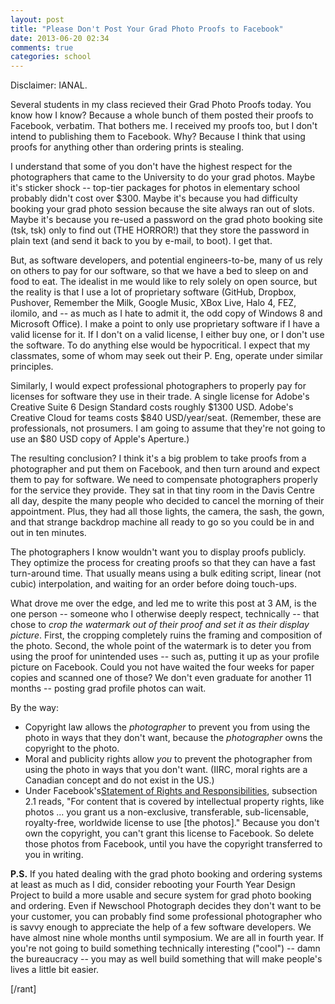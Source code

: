```yaml
---
layout: post
title: "Please Don't Post Your Grad Photo Proofs to Facebook"
date: 2013-06-20 02:34
comments: true
categories: school
---
```


Disclaimer: IANAL.

Several students in my class recieved their Grad Photo Proofs today. You
know how I know? Because a whole bunch of them posted their proofs to Facebook,
verbatim. That bothers me. I received my proofs too, but I don't intend to
publishing them to Facebook. Why? Because I think that using proofs for anything
other than ordering prints is stealing.

I understand that some of you don't have the highest respect for the
photographers that came to the University to do your grad photos. Maybe it's
sticker shock -- top-tier packages for photos in elementary school probably
didn't cost over $300. Maybe it's because you had difficulty booking your grad
photo session because the site always ran out of slots. Maybe it's because you
re-used a password on the grad photo booking site (tsk, tsk) only to find out
(THE HORROR!) that they store the password in plain text (and send it back to
you by e-mail, to boot). I get that.

But, as software developers, and potential engineers-to-be, many of us rely on
others to pay for our software, so that we have a bed to sleep on and food to
eat. The idealist in me would like to rely solely on open source, but the
reality is that I use a lot of proprietary software (GitHub, Dropbox, Pushover,
Remember the Milk, Google Music, XBox Live, Halo 4, FEZ, ilomilo, and -- as much
as I hate to admit it, the odd copy of Windows 8 and Microsoft Office). I make a
point to only use proprietary software if I have a valid license for it. If I
don't on a valid license, I either buy one, or I don't use the software.  To do
anything else would be hypocritical. I expect that my classmates, some of whom
may seek out their P.  Eng, operate under similar principles.

Similarly, I would expect professional photographers to properly pay for
licenses for software they use in their trade. A single license for Adobe's
Creative Suite 6 Design Standard costs roughly $1300 USD. Adobe's Creative
Cloud for teams costs $840 USD/year/seat. (Remember, these are professionals,
not prosumers. I am going to assume that they're not going to use an $80 USD
copy of Apple's Aperture.)

The resulting conclusion? I think it's a big problem to take proofs from a
photographer and put them on Facebook, and then turn around and expect them to
pay for software. We need to compensate photographers properly for the service
they provide. They sat in that tiny room in the Davis Centre all day, despite
the many people who decided to cancel the morning of their appointment. Plus,
they had all those lights, the camera, the sash, the gown, and that strange
backdrop machine all ready to go so you could be in and out in ten minutes.

The photographers I know wouldn't want you to display proofs publicly. They
optimize the process for creating proofs so that they can have a fast
turn-around time. That usually means using a bulk editing script, linear (not
cubic) interpolation, and waiting for an order before doing touch-ups.

What drove me over the edge, and led me to write this post at 3 AM, is the one
person -- someone who I otherwise deeply respect, technically -- that chose
to *crop the watermark out of their proof and set it as their display picture*.
First, the cropping completely ruins the framing and composition of the photo.
Second, the whole point of the watermark is to deter you from using the proof
for unintended uses -- such as, putting it up as your profile picture on
Facebook. Could you not have waited the four weeks for paper copies and scanned
one of those? We don't even graduate for another 11 months -- posting grad
profile photos can wait.

By the way:

- Copyright law allows the *photographer* to prevent you from using the photo in
  ways that they don't want, because the *photographer* owns the copyright to
  the photo.
- Moral and publicity rights allow *you* to prevent the photographer from using
  the photo in ways that you don't want. (IIRC, moral rights are a Canadian
  concept and do not exist in the US.)
- Under Facebook's[Statement of Rights and Responsibilities][0], subsection 2.1
  reads, "For content that is covered by intellectual property rights, like
  photos ...  you grant us a non-exclusive, transferable, sub-licensable,
  royalty-free, worldwide license to use [the photos]." Because you don't own
  the copyright, you can't grant this license to Facebook. So delete those
  photos from Facebook, until you have the copyright transferred to you in
  writing.

**P.S.** If you hated dealing with the grad photo booking and ordering systems
at least as much as I did, consider rebooting your Fourth Year Design
Project to build a more usable and secure system for grad photo booking and ordering. Even if
Newschool Photograph decides they don't want to be your customer, you can
probably find some professional photographer who is savvy enough to
appreciate the help of a few software developers. We have almost nine whole months
until symposium.  We are all in fourth year. If you're not going to build
something technically interesting ("cool") -- damn the bureaucracy -- you
may as well build something that will make people's lives a little bit easier.

[/rant]

  [0]:(https://www.facebook.com/legal/terms)
